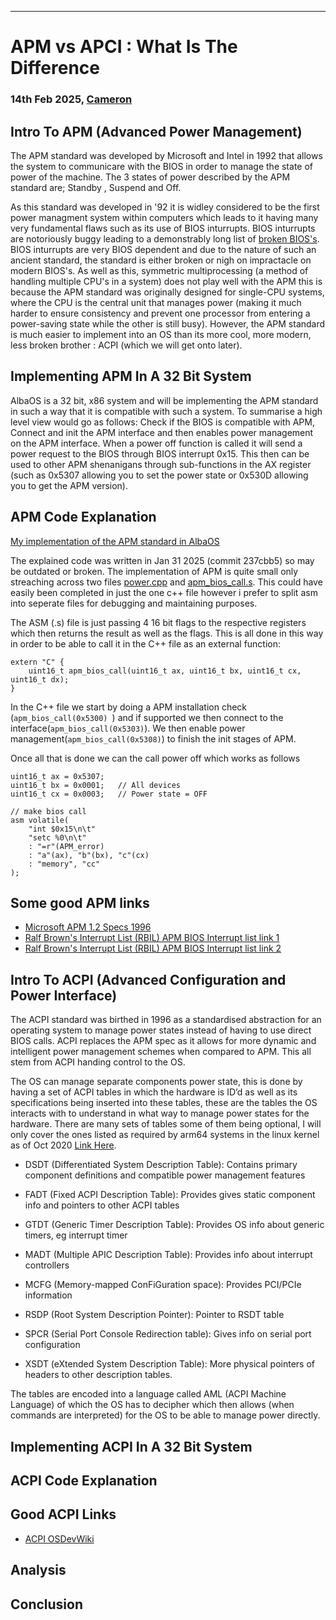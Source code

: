 
* * *

APM vs APCI : What Is The Difference
===============================================

### 14th Feb 2025, [Cameron](https://camhdeveloper.netlify.app/)


## Intro To APM (Advanced Power Management)

The APM standard was developed by Microsoft and Intel in 1992 that allows the system to communicare with the BIOS in order to manage the state of power of the machine. The 3 states of power described by the APM standard are; Standby , Suspend and Off.

As this standard was developed in '92 it is widley considered to be the first power managment system within computers which leads to it having many very fundamental flaws such as its use of BIOS inturrupts. BIOS inturrupts are notoriously buggy leading to a demonstrably long list of [broken BIOS's](https://lxr.linux.no/#linux+v6.7.1/arch/x86/kernel/apm_32.c#L2055). BIOS inturrupts are very BIOS dependent and due to the nature of such an ancient standard, the standard is either broken or nigh on impractacle on modern BIOS's. As well as this, symmetric multiprocessing (a method of handling multiple CPU's in a system) does not play well with the APM this is because the APM standard was originally designed for single-CPU systems, where the CPU is the central unit that manages power (making it much harder to ensure consistency and prevent one processor from entering a power-saving state while the other is still busy). However, the APM standard is much easier to implement into an OS than its more cool, more modern, less broken brother : ACPI (which we will get onto later).


## Implementing APM In A 32 Bit System

AlbaOS is a 32 bit, x86 system and will be implementing the APM standard in such a way that it is compatible with such a system. To summarise a high level view would go as follows: Check if the BIOS is compatible with APM, Connect and init the APM interface and then enables power management on the APM interface. When a power off function is called it will send a power request to the BIOS through BIOS interrupt 0x15. This then can be used to other APM shenanigans through sub-functions in the AX register (such as 0x5307 allowing you to set the power state or 0x530D allowing you to get the APM version).

## APM Code Explanation

[My implementation of the APM standard in AlbaOS](https://github.com/CamH04/AlbaOS/blob/34fc37e3b9f30dfd2b9fe131f295f3114ed33c2b/src/hardwarecommunication/power.cpp#L18)

The explained code was written in Jan 31 2025 (commit 237cbb5) so may be outdated or broken.
The implementation of APM is quite small only streaching across two files [power.cpp](https://github.com/CamH04/AlbaOS/blob/master/src/hardwarecommunication/power.cpp) and [apm_bios_call.s](https://github.com/CamH04/AlbaOS/blob/master/src/hardwarecommunication/apm_bios_call.s). This could have easily been completed in just the one c++ file however i prefer to split asm into seperate files for debugging and maintaining purposes.

The ASM (.s) file is just passing 4 16 bit flags to the respective registers which then returns the result as well as the flags. This is all done in this way in order to be able to call it in the C++ file as an external function:
```
extern "C" {
    uint16_t apm_bios_call(uint16_t ax, uint16_t bx, uint16_t cx, uint16_t dx);
}
```

In the C++ file we start by doing a APM installation check (```apm_bios_call(0x5300) ```) and if supported we then connect to the interface(```apm_bios_call(0x5303)```). We then enable power management(```apm_bios_call(0x5308)```) to finish the init stages of APM.

Once all that is done we can the call power off which works as follows
```
uint16_t ax = 0x5307;
uint16_t bx = 0x0001;   // All devices
uint16_t cx = 0x0003;   // Power state = OFF

// make bios call
asm volatile(
    "int $0x15\n\t"
    "setc %0\n\t"
    : "=r"(APM_error)
    : "a"(ax), "b"(bx), "c"(cx)
    : "memory", "cc"
);
```

## Some good APM links
+ [Microsoft APM 1.2 Specs 1996](https://download.microsoft.com/download/1/6/1/161ba512-40e2-4cc9-843a-923143f3456c/apmv12.rtf)
+ [Ralf Brown's Interrupt List (RBIL) APM BIOS Interrupt list link 1](
https://www.ctyme.com/intr/cat-031.htm)
+ [Ralf Brown's Interrupt List (RBIL) APM BIOS Interrupt list link 2](https://www.ctyme.com/intr/int-15.htm)



## Intro To ACPI (Advanced Configuration and Power Interface)

The ACPI standard was birthed in 1996 as a standardised abstraction for an operating system to manage power states instead of having to use direct BIOS calls. ACPI replaces the APM spec as it allows for more dynamic and intelligent power management schemes when compared to APM. This all stem from ACPI handing control to the OS.

The OS can manage separate components power state, this is done by having a set of ACPI tables in which the hardware is ID’d as well as its specifications being inserted into these tables, these are the tables the OS interacts with to understand in what way to manage power states for the hardware. There are many sets of tables some of them being optional, I will only cover the ones listed as required by arm64 systems in the linux kernel as of Oct 2020 [Link Here](https://web.archive.org/web/20201020091509/https://www.kernel.org/doc/html/latest/arm64/acpi_object_usage.html).

+ DSDT (Differentiated System Description Table): Contains primary component definitions and compatible power management features

+ FADT (Fixed ACPI Description Table): Provides gives static component info and pointers to other ACPI tables

+ GTDT (Generic Timer Description Table): Provides OS info about generic timers, eg interrupt timer

+ MADT (Multiple APIC Description Table): Provides info about interrupt controllers

+ MCFG (Memory-mapped ConFiGuration space): Provides PCI/PCIe information

+ RSDP (Root System Description Pointer): Pointer to RSDT table

+ SPCR (Serial Port Console Redirection table): Gives info on serial port configuration

+ XSDT (eXtended System Description Table): More physical pointers of headers to other description tables.


The tables are encoded into a language called AML (ACPI Machine Language) of which the OS has to decipher which then allows (when commands are interpreted) for the OS to be able to manage power directly.

## Implementing ACPI In A 32 Bit System
## ACPI Code Explanation
## Good ACPI Links
+ [ACPI OSDevWiki](https://wiki.osdev.org/ACPI)



## Analysis
## Conclusion

